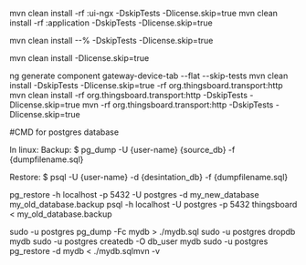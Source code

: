 mvn clean install -rf :ui-ngx -DskipTests -Dlicense.skip=true mvn clean install -rf :application -DskipTests -Dlicense.skip=true

mvn clean install --% -DskipTests -Dlicense.skip=true

mvn clean install -Dlicense.skip=true

ng generate component gateway-device-tab --flat --skip-tests mvn clean install -DskipTests -Dlicense.skip=true -rf org.thingsboard.transport:http mvn clean install -rf org.thingsboard.transport:http -DskipTests -Dlicense.skip=true mvn -rf org.thingsboard.transport:http -DskipTests -Dlicense.skip=true

#CMD for postgres database

In linux:
Backup: $ pg_dump -U {user-name} {source_db} -f {dumpfilename.sql}

Restore: $ psql -U {user-name} -d {desintation_db} -f {dumpfilename.sql}

pg_restore -h localhost -p 5432 -U postgres -d my_new_database my_old_database.backup psql -h localhost -U postgres -p 5432 thingsboard < my_old_database.backup

sudo -u postgres pg_dump -Fc mydb > ./mydb.sql sudo -u postgres dropdb mydb sudo -u postgres createdb -O db_user mydb sudo -u postgres pg_restore -d mydb < ./mydb.sqlmvn -v
